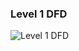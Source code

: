 ### Level 1 DFD

![Level 1 DFD](https://user-images.githubusercontent.com/80378659/113152637-f37e1780-9253-11eb-8eee-c234530f943b.png)
